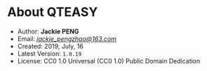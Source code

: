 
# About QTEASY

- Author: **Jackie PENG**
- Email: *jackie_pengzhao@163.com*
- Created: 2019, July, 16
- Latest Version: `1.0.19`
- License: CC0 1.0 Universal (CC0 1.0) Public Domain Dedication